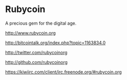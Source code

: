 Rubycoin
========

A precious gem for the digital age.

http://www.rubycoin.org

http://bitcointalk.org/index.php?topic=1163834.0

http://twitter.com/rubycoinorg

http://github.com/rubycoinorg

https://kiwiirc.com/client/irc.freenode.org/#rubycoin.org
